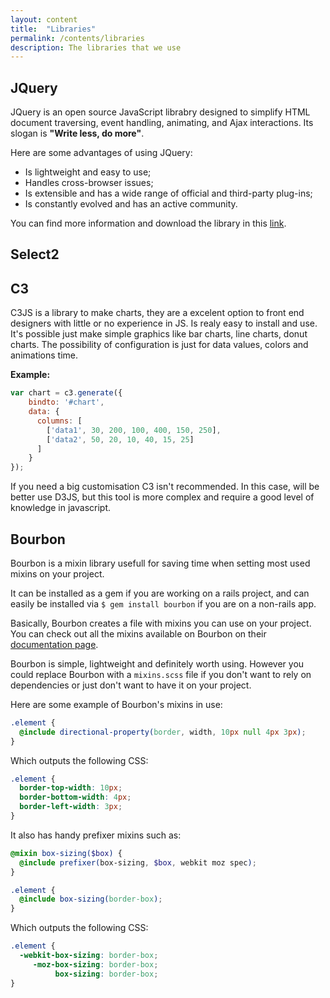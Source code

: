 ```yaml
---
layout: content
title:  "Libraries"
permalink: /contents/libraries
description: The libraries that we use
---
```


## JQuery

JQuery is an open source JavaScript librabry designed to simplify HTML document traversing,
event handling, animating, and Ajax interactions. Its slogan is **"Write less, do more"**.

Here are some advantages of using JQuery:

- Is lightweight and easy to use;
- Handles cross-browser issues;
- Is extensible and has a wide range of official and third-party plug-ins;
- Is constantly evolved and has an active community.

You can find more information and download the library in this [link](http://learn.jquery.com/).

## Select2

## C3
C3JS is a library to make charts, they are a excelent option to front end designers with little or no experience in JS. Is realy easy to install and use.
It's possible just make simple graphics like bar charts, line charts, donut charts.
The possibility of configuration is just for data values, colors and animations time.

**Example:**

```js
var chart = c3.generate({
    bindto: '#chart',
    data: {
      columns: [
        ['data1', 30, 200, 100, 400, 150, 250],
        ['data2', 50, 20, 10, 40, 15, 25]
      ]
    }
});
```

If you need a big customisation C3 isn't recommended. In this case, will be better use D3JS, but this tool is more complex and require a good level of knowledge in javascript.

## Bourbon

Bourbon is a mixin library usefull for saving time when setting most used mixins on your project.

It can be installed as a gem if you are working on a rails project, and can easily be installed via `$ gem install bourbon` if you are on a non-rails app.

Basically, Bourbon creates a file with mixins you can use on your project. You can check out all the mixins available on Bourbon on their [documentation page](http://bourbon.io/docs/).

Bourbon is simple, lightweight and definitely worth using. However you could replace Bourbon with a `mixins.scss` file if you don't want to rely on dependencies or just don't want to have it on your project.

Here are some example of Bourbon's mixins in use:

```scss
.element {
  @include directional-property(border, width, 10px null 4px 3px);
}
```

Which outputs the following CSS:

```css
.element {
  border-top-width: 10px;
  border-bottom-width: 4px;
  border-left-width: 3px;
}
```

It also has handy prefixer mixins such as:

```scss
@mixin box-sizing($box) {
  @include prefixer(box-sizing, $box, webkit moz spec);
}

.element {
  @include box-sizing(border-box);
}
```

Which outputs the following CSS:

```css
.element {
  -webkit-box-sizing: border-box;
     -moz-box-sizing: border-box;
          box-sizing: border-box;
}
```
